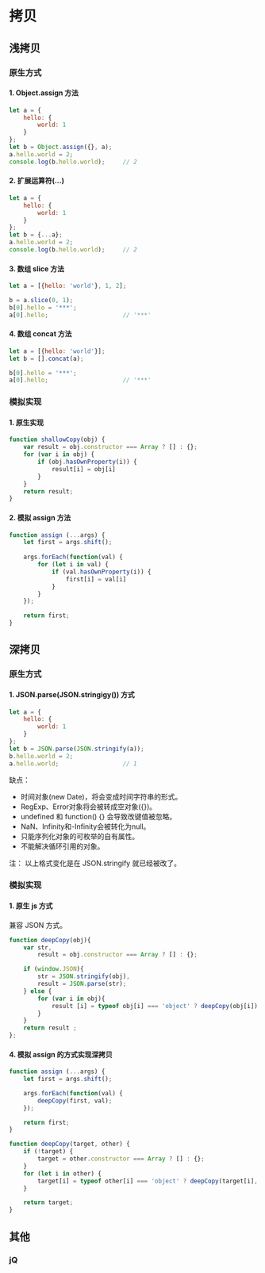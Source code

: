 # 拷贝

## 浅拷贝

### 原生方式

#### 1. Object.assign 方法

``` js
let a = {
    hello: {
        world: 1
    }
};
let b = Object.assign({}, a);
a.hello.world = 2;
console.log(b.hello.world);     // 2
```

#### 2. 扩展运算符(...)

``` js
let a = {
    hello: {
        world: 1
    }
};
let b = {...a};
a.hello.world = 2;
console.log(b.hello.world);     // 2
```

#### 3. 数组 slice 方法

``` js
let a = [{hello: 'world'}, 1, 2];

b = a.slice(0, 1);
b[0].hello = '***';
a[0].hello;                     // '***'
```

#### 4. 数组 concat 方法

``` js
let a = [{hello: 'world'}];
let b = [].concat(a);

b[0].hello = '***';
a[0].hello;                     // '***'
```

### 模拟实现

#### 1. 原生实现
``` js
function shallowCopy(obj) {
    var result = obj.constructor === Array ? [] : {};
    for (var i in obj) {
        if (obj.hasOwnProperty(i)) {
            result[i] = obj[i]
        }
    }
    return result;
}
```

#### 2. 模拟 assign 方法
```js
function assign (...args) {
    let first = args.shift();
    
    args.forEach(function(val) {
        for (let i in val) {
            if (val.hasOwnProperty(i)) {
                first[i] = val[i]
            }
        }
    });

    return first;
}
```

## 深拷贝

### 原生方式

#### 1. JSON.parse(JSON.stringigy()) 方式

``` js
let a = {
    hello: {
        world: 1
    }
};
let b = JSON.parse(JSON.stringify(a));
b.hello.world = 2;
a.hello.world;                  // 1
```

缺点： 
+ 时间对象(new Date)，将会变成时间字符串的形式。
+ RegExp、Error对象将会被转成空对象({})。
+ undefined 和 function() {} 会导致改键值被忽略。
+ NaN、Infinity和-Infinity会被转化为null。
+ 只能序列化对象的可枚举的自有属性。
+ 不能解决循环引用的对象。

注： 以上格式变化是在 JSON.stringify 就已经被改了。

### 模拟实现
#### 1. 原生 js 方式

兼容 JSON 方式。
``` js
function deepCopy(obj){
    var str,
        result = obj.constructor === Array ? [] : {};

    if (window.JSON){
        str = JSON.stringify(obj),
        result = JSON.parse(str); 
    } else {
        for (var i in obj){
            result [i] = typeof obj[i] === 'object' ? deepCopy(obj[i]) : obj[i]; 
        }
    }
    return result ;
};
```

#### 4. 模拟 assign 的方式实现深拷贝

```js
function assign (...args) {
    let first = args.shift();

    args.forEach(function(val) {
        deepCopy(first, val);
    });

    return first;
}

function deepCopy(target, other) {
    if (!target) {
        target = other.constructor === Array ? [] : {};
    }
    for (let i in other) {
        target[i] = typeof other[i] === 'object' ? deepCopy(target[i], other[i]) : other[i]
    }

    return target;
}


```

## 其他

### jQ